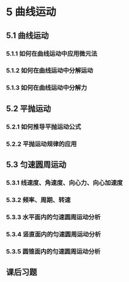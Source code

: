 # 5 曲线运动

## 5.1 曲线运动

### 5.1.1 如何在曲线运动中应用微元法

### 5.1.2 如何在曲线运动中分解运动

### 5.1.3 如何在曲线运动中分解力

## 5.2 平抛运动

### 5.2.1 如何推导平抛运动公式

### 5.2.2 平抛运动规律的应用

## 5.3 匀速圆周运动

### 5.3.1 线速度、角速度、向心力、向心加速度

### 5.3.2 频率、周期、转速

### 5.3.3 水平面内的匀速圆周运动分析

### 5.3.4 竖直面内的匀速圆周运动分析

### 5.3.5 圆锥面内的匀速圆周运动分析

## 课后习题
